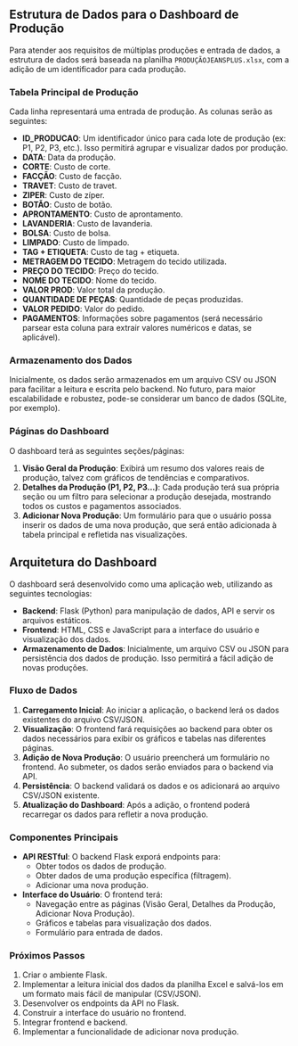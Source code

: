## Estrutura de Dados para o Dashboard de Produção

Para atender aos requisitos de múltiplas produções e entrada de dados, a estrutura de dados será baseada na planilha `PRODUÇÃOJEANSPLUS.xlsx`, com a adição de um identificador para cada produção.

### Tabela Principal de Produção

Cada linha representará uma entrada de produção. As colunas serão as seguintes:

- **ID_PRODUCAO**: Um identificador único para cada lote de produção (ex: P1, P2, P3, etc.). Isso permitirá agrupar e visualizar dados por produção.
- **DATA**: Data da produção.
- **CORTE**: Custo de corte.
- **FACÇÃO**: Custo de facção.
- **TRAVET**: Custo de travet.
- **ZIPER**: Custo de zíper.
- **BOTÃO**: Custo de botão.
- **APRONTAMENTO**: Custo de aprontamento.
- **LAVANDERIA**: Custo de lavanderia.
- **BOLSA**: Custo de bolsa.
- **LIMPADO**: Custo de limpado.
- **TAG + ETIQUETA**: Custo de tag + etiqueta.
- **METRAGEM DO TECIDO**: Metragem do tecido utilizada.
- **PREÇO DO TECIDO**: Preço do tecido.
- **NOME DO TECIDO**: Nome do tecido.
- **VALOR PROD**: Valor total da produção.
- **QUANTIDADE DE PEÇAS**: Quantidade de peças produzidas.
- **VALOR PEDIDO**: Valor do pedido.
- **PAGAMENTOS**: Informações sobre pagamentos (será necessário parsear esta coluna para extrair valores numéricos e datas, se aplicável).

### Armazenamento dos Dados

Inicialmente, os dados serão armazenados em um arquivo CSV ou JSON para facilitar a leitura e escrita pelo backend. No futuro, para maior escalabilidade e robustez, pode-se considerar um banco de dados (SQLite, por exemplo).

### Páginas do Dashboard

O dashboard terá as seguintes seções/páginas:

1.  **Visão Geral da Produção**: Exibirá um resumo dos valores reais de produção, talvez com gráficos de tendências e comparativos.
2.  **Detalhes da Produção (P1, P2, P3...)**: Cada produção terá sua própria seção ou um filtro para selecionar a produção desejada, mostrando todos os custos e pagamentos associados.
3.  **Adicionar Nova Produção**: Um formulário para que o usuário possa inserir os dados de uma nova produção, que será então adicionada à tabela principal e refletida nas visualizações.



## Arquitetura do Dashboard

O dashboard será desenvolvido como uma aplicação web, utilizando as seguintes tecnologias:

-   **Backend**: Flask (Python) para manipulação de dados, API e servir os arquivos estáticos.
-   **Frontend**: HTML, CSS e JavaScript para a interface do usuário e visualização dos dados.
-   **Armazenamento de Dados**: Inicialmente, um arquivo CSV ou JSON para persistência dos dados de produção. Isso permitirá a fácil adição de novas produções.

### Fluxo de Dados

1.  **Carregamento Inicial**: Ao iniciar a aplicação, o backend lerá os dados existentes do arquivo CSV/JSON.
2.  **Visualização**: O frontend fará requisições ao backend para obter os dados necessários para exibir os gráficos e tabelas nas diferentes páginas.
3.  **Adição de Nova Produção**: O usuário preencherá um formulário no frontend. Ao submeter, os dados serão enviados para o backend via API.
4.  **Persistência**: O backend validará os dados e os adicionará ao arquivo CSV/JSON existente.
5.  **Atualização do Dashboard**: Após a adição, o frontend poderá recarregar os dados para refletir a nova produção.

### Componentes Principais

-   **API RESTful**: O backend Flask exporá endpoints para:
    -   Obter todos os dados de produção.
    -   Obter dados de uma produção específica (filtragem).
    -   Adicionar uma nova produção.
-   **Interface do Usuário**: O frontend terá:
    -   Navegação entre as páginas (Visão Geral, Detalhes da Produção, Adicionar Nova Produção).
    -   Gráficos e tabelas para visualização dos dados.
    -   Formulário para entrada de dados.

### Próximos Passos

1.  Criar o ambiente Flask.
2.  Implementar a leitura inicial dos dados da planilha Excel e salvá-los em um formato mais fácil de manipular (CSV/JSON).
3.  Desenvolver os endpoints da API no Flask.
4.  Construir a interface do usuário no frontend.
5.  Integrar frontend e backend.
6.  Implementar a funcionalidade de adicionar nova produção.


